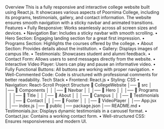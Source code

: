 Overview
This is a fully responsive and interactive college website built using React.js. It showcases various aspects of Poornima College, including its programs, testimonials, gallery, and contact information. The website ensures smooth navigation with a sticky navbar and animated transitions.
Features
•	Fully Responsive: Works seamlessly across all screen sizes and devices.
•	Navigation Bar: Includes a sticky navbar with smooth scrolling.
•	Hero Section: Engaging landing section for a great first impression.
•	Programs Section: Highlights the courses offered by the college.
•	About Section: Provides details about the institution.
•	Gallery: Displays images of campus life.
•	Testimonials: Showcases student and alumni feedback.
•	Contact Form: Allows users to send messages directly from the website.
•	Interactive Video Player: Users can play and pause an informative video.
•	Fully Functional Buttons: All buttons are working with proper navigation.
•	Well-Commented Code: Code is structured with professional comments for better readability.
Tech Stack
•	Frontend: React.js
•	Styling: CSS
•	Navigation: React-Scroll
Project Structure
📂 CollegeWebsite
│── 📂 src
│   │── 📂 Components
│   │   │── 📂 Navbar
│   │   │── 📂 Hero
│   │   │── 📂 Programs
│   │   │── 📂 Title
│   │   │── 📂 About
│   │   │── 📂 Campus
│   │   │── 📂 Testimonials
│   │   │── 📂 Contact
│   │   │── 📂 Footer
│   │   │── 📂 VideoPlayer
│   │── App.jsx
│   │── index.js
│── 📂 public
│── package.json
│── README.md
•	Testimonials.jsx: Displays dynamic testimonials in a carousel format.
•	Contact.jsx: Contains a working contact form.
•	Well-structured CSS: Ensures responsiveness and modern UI.


